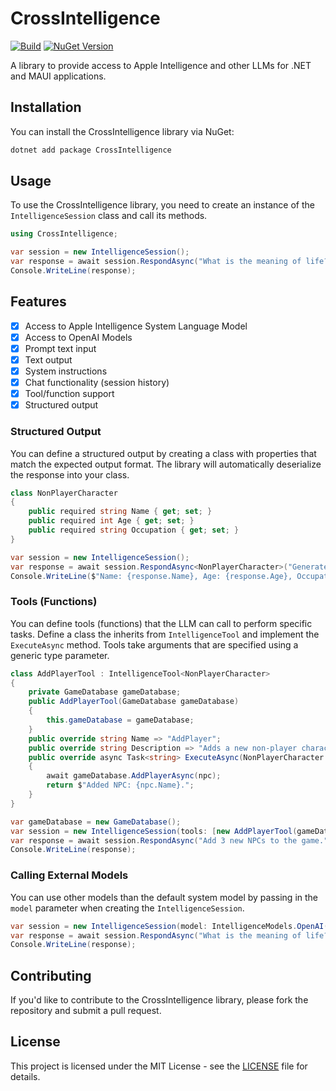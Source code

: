 # CrossIntelligence

[![Build](https://github.com/praeclarum/CrossIntelligence/actions/workflows/build.yml/badge.svg)](https://github.com/praeclarum/CrossIntelligence/actions/workflows/build.yml) [![NuGet Version](https://img.shields.io/nuget/v/CrossIntelligence)](https://www.nuget.org/packages/CrossIntelligence)

A library to provide access to Apple Intelligence and other LLMs for .NET and MAUI applications.

## Installation

You can install the CrossIntelligence library via NuGet:

```bash
dotnet add package CrossIntelligence
```

## Usage

To use the CrossIntelligence library, you need to create an instance of the `IntelligenceSession` class and call its methods.

```csharp
using CrossIntelligence;

var session = new IntelligenceSession();
var response = await session.RespondAsync("What is the meaning of life?");
Console.WriteLine(response);
```

## Features

- [x] Access to Apple Intelligence System Language Model
- [x] Access to OpenAI Models
- [x] Prompt text input
- [x] Text output
- [x] System instructions
- [x] Chat functionality (session history)
- [x] Tool/function support
- [x] Structured output

### Structured Output

You can define a structured output by creating a class with properties that match the expected output format. The library will automatically deserialize the response into your class.

```csharp
class NonPlayerCharacter
{
    public required string Name { get; set; }
    public required int Age { get; set; }
    public required string Occupation { get; set; }
}

var session = new IntelligenceSession();
var response = await session.RespondAsync<NonPlayerCharacter>("Generate a random NPC with a name, age, and occupation.");
Console.WriteLine($"Name: {response.Name}, Age: {response.Age}, Occupation: {response.Occupation}");
```

### Tools (Functions)

You can define tools (functions) that the LLM can call to perform specific tasks. Define a class the inherits from `IntelligenceTool` and implement the `ExecuteAsync` method. Tools take arguments that are specified using a generic type parameter.

```csharp
class AddPlayerTool : IntelligenceTool<NonPlayerCharacter>
{
    private GameDatabase gameDatabase;
    public AddPlayerTool(GameDatabase gameDatabase)
    {
        this.gameDatabase = gameDatabase;
    }
    public override string Name => "AddPlayer";
    public override string Description => "Adds a new non-player character (NPC) to the game.";
    public override async Task<string> ExecuteAsync(NonPlayerCharacter npc)
    {
        await gameDatabase.AddPlayerAsync(npc);
        return $"Added NPC: {npc.Name}.";
    }
}

var gameDatabase = new GameDatabase();
var session = new IntelligenceSession(tools: [new AddPlayerTool(gameDatabase)]);
var response = await session.RespondAsync("Add 3 new NPCs to the game.");
Console.WriteLine(response);
```

### Calling External Models

You can use other models than the default system model by passing in the `model` parameter when creating the `IntelligenceSession`.

```csharp
var session = new IntelligenceSession(model: IntelligenceModels.OpenAI("gpt-5-mini", apiKey: "OPENAI_API_KEY"));
var response = await session.RespondAsync("What is the meaning of life?");
Console.WriteLine(response);
```

## Contributing

If you'd like to contribute to the CrossIntelligence library, please fork the repository and submit a pull request.

## License

This project is licensed under the MIT License - see the [LICENSE](LICENSE) file for details.
